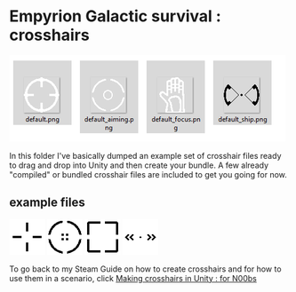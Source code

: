 # Empyrion Galactic survival : crosshairs
![Example images files](/Crosshairs/img/screenshot.png?raw=true)

In this folder I've basically dumped an example set of crosshair files ready to drag and drop into Unity and then create your bundle. A few already "compiled" or bundled crosshair files are included to get you going for now.

## example files
![default.png](/Crosshairs/freesample/default.png?raw=true)
![default_aiming.png](/Crosshairs/freesample/default_aiming.png?raw=true)
![default_focus.png](/Crosshairs/freesample/default_focus.png?raw=true)
![default_ship.png](/Crosshairs/freesample/default_ship.png?raw=true)


To go back to my Steam Guide on how to create crosshairs and for how to use them in a scenario, click [Making crosshairs in Unity : for N00bs](https://steamcommunity.com/sharedfiles/filedetails/?id=2386034807)
